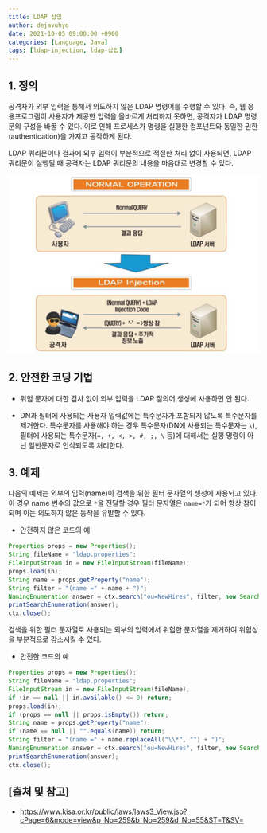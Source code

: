 ```yaml
---
title: LDAP 삽입
author: dejavuhyo
date: 2021-10-05 09:00:00 +0900
categories: [Language, Java]
tags: [ldap-injection, ldap-삽입]
---
```


## 1. 정의
공격자가 외부 입력을 통해서 의도하지 않은 LDAP 명령어를 수행할 수 있다. 즉, 웹 응용프로그램이 사용자가 제공한 입력을 올바르게 처리하지 못하면, 공격자가 LDAP 명령문의 구성을 바꿀 수 있다. 이로 인해 프로세스가 명령을 실행한 컴포넌트와 동일한 권한(authentication)을 가지고 동작하게 된다.

LDAP 쿼리문이나 결과에 외부 입력이 부분적으로 적절한 처리 없이 사용되면, LDAP 쿼리문이 실행될 때 공격자는 LDAP 쿼리문의 내용을 마음대로 변경할 수 있다.

![ldap-injection](/assets/img/2021-10-05-ldap-injection/ldap-injection.png)

## 2. 안전한 코딩 기법

* 위험 문자에 대한 검사 없이 외부 입력을 LDAP 질의어 생성에 사용하면 안 된다.

* DN과 필터에 사용되는 사용자 입력값에는 특수문자가 포함되지 않도록 특수문자를 제거한다. 특수문자를 사용해야 하는 경우 특수문자(DN에 사용되는 특수문자는 `\`), 필터에 사용되는 특수문자(`=, +, <, >, #, ;, \` 등)에 대해서는 실행 명령이 아닌 일반문자로 인식되도록 처리한다.

## 3. 예제
다음의 예제는 외부의 입력(name)이 검색을 위한 필터 문자열의 생성에 사용되고 있다. 이 경우 name 변수의 값으로 `*`을 전달할 경우 필터 문자열은 `name=*`가 되어 항상 참이 되며 이는 의도하지 않은 동작을 유발할 수 있다.

* 안전하지 않은 코드의 예

```java
Properties props = new Properties();
String fileName = "ldap.properties";
FileInputStream in = new FileInputStream(fileName);
props.load(in);
String name = props.getProperty("name");
String filter = "(name =" + name + ")";
NamingEnumeration answer = ctx.search("ou=NewHires", filter, new SearchControls());
printSearchEnumeration(answer);
ctx.close();
```

검색을 위한 필터 문자열로 사용되는 외부의 입력에서 위험한 문자열을 제거하여 위험성을 부분적으로 감소시킬 수 있다.

* 안전한 코드의 예

```java
Properties props = new Properties();
String fileName = "ldap.properties";
FileInputStream in = new FileInputStream(fileName);
if (in == null || in.available() <= 0) return;
props.load(in);
if (props == null || props.isEmpty()) return;
String name = props.getProperty("name");
if (name == null || "".equals(name)) return;
String filter = "(name =" + name.replaceAll("\\*", "") + ")";
NamingEnumeration answer = ctx.search("ou=NewHires", filter, new SearchControls());
printSearchEnumeration(answer);
ctx.close();
```

## [출처 및 참고]
* <https://www.kisa.or.kr/public/laws/laws3_View.jsp?cPage=6&mode=view&p_No=259&b_No=259&d_No=55&ST=T&SV=>
